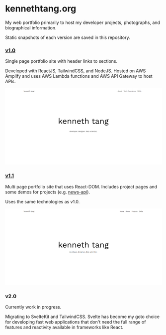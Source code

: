 # kennethtang.org

My web portfolio primarily to host my developer projects, photographs, and biographical information.

Static snapshots of each version are saved in this repository.

### [v1.0](v1.0/)

Single page portfolio site with header links to sections.

Developed with ReactJS, TailwindCSS, and NodeJS. Hosted on AWS Amplify and uses AWS Lambda functions and AWS API Gateway to host APIs.

![v1.0 Home Page](v1.0-home.png)

### [v1.1](v1.1/)

Multi page portfolio site that uses React-DOM. Includes project pages and some demos for projects (e.g. [news-api](https://github.com/Kenny477/news-api)).

Uses the same technologies as v1.0.

![v1.1 Home Page](v1.1-home.png)


### v2.0

Currently work in progress.

Migrating to SvelteKit and TailwindCSS. Svelte has become my goto choice for developing fast web applications that don't need the full range of features and reactivity available in frameworks like React.